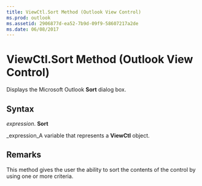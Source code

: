 ```yaml
---
title: ViewCtl.Sort Method (Outlook View Control)
ms.prod: outlook
ms.assetid: 2906877d-ea52-7b9d-09f9-58607217a2de
ms.date: 06/08/2017
---
```



# ViewCtl.Sort Method (Outlook View Control)

Displays the Microsoft Outlook **Sort** dialog box.


## Syntax

 _expression_. **Sort**

 _expression_A variable that represents a **ViewCtl** object.


## Remarks

This method gives the user the ability to sort the contents of the control by using one or more criteria.


